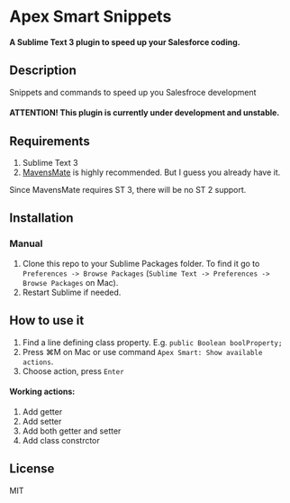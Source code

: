 # Apex Smart Snippets
#### A Sublime Text 3 plugin to speed up your Salesforce coding.

## Description
Snippets and commands to speed up you Salesfroce development

#### ATTENTION! This plugin is currently under development and unstable.

## Requirements
1. Sublime Text 3
2. [MavensMate](http://mavensmate.com/ "MavensMate") is highly recommended. But I guess you already have it.

Since MavensMate requires ST 3, there will be no ST 2 support.

## Installation
### Manual

1. Clone this repo to your Sublime Packages folder. To find it go to `Preferences -> Browse Packages` (`Sublime Text -> Preferences -> Browse Packages` on Mac).
2. Restart Sublime if needed.

## How to use it

1. Find a line defining class property. E.g.
```public Boolean boolProperty;```
2. Press ⌘M on Mac or use command `Apex Smart: Show available actions`.
3. Choose action, press `Enter`

#### Working actions:

1. Add getter
2. Add setter
3. Add both getter and setter
4. Add class constrctor

## License

MIT